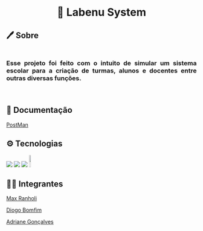 <div align="center">
  <h1> 🚀 Labenu System</h1>
</div>

<h2> 🖊 Sobre</h2>
<h3 align="justify"> 
</br>
Esse projeto foi feito com o intuito de simular um sistema escolar para a criação de turmas, alunos e docentes entre outras diversas funções.
</h3>
</br>
<h2>📃 Documentação</h2>
<p><a href="https://documenter.getpostman.com/view/21020951/2s83zfRREZ">PostMan</a></p>


<h2> ⚙ Tecnologias</h2>

<img src="https://img.shields.io/badge/TypeScript-007ACC?style=for-the-badge&logo=typescript&logoColor=white"/>
<img src="https://img.shields.io/badge/Express.js-404D59?style=for-the-badge"/>
<img src="https://img.shields.io/badge/MySQL-00000F?style=for-the-badge&logo=mysql&logoColor=white"/>
<img src="https://i.imgur.com/BAjNZdi.png" height="32em" width="10%"/>



<h2>👨‍💻 Integrantes</h2>
<p><a href="https://github.com/maxranholi">Max Ranholi</a></p>
<p><a href="https://github.com/DiogoB0mfim">Diogo Bomfim</a></p>
<p><a href="https://github.com/adrianegonaves">Adriane Gonçalves</a></p>


